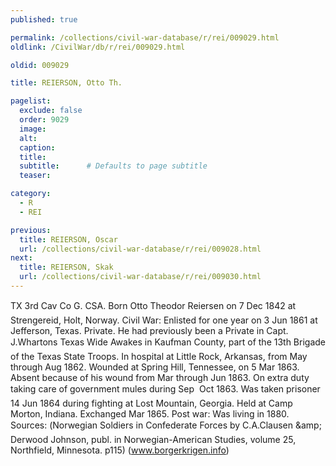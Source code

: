 ```yaml
---
published: true

permalink: /collections/civil-war-database/r/rei/009029.html
oldlink: /CivilWar/db/r/rei/009029.html

oldid: 009029

title: REIERSON, Otto Th.

pagelist:
  exclude: false
  order: 9029
  image: 
  alt:
  caption:
  title:
  subtitle:      # Defaults to page subtitle
  teaser:

category: 
  - R 
  - REI

previous:
  title: REIERSON, Oscar
  url: /collections/civil-war-database/r/rei/009028.html  
next:
  title: REIERSON, Skak
  url: /collections/civil-war-database/r/rei/009030.html   
---
```

TX 3rd Cav Co G. CSA. Born &#147;Otto Theodor Reiersen&#148; on 7 Dec 1842 at Strengereid, Holt, Norway. Civil War: Enlisted for one year on 3 Jun 1861 at Jefferson, Texas. Private. He had previously been a Private in Capt. J.Wharton&#146;s &#147;Texas Wide Awakes&#148; in Kaufman County, part of the 13th Brigade of the Texas State Troops. In hospital at Little Rock, Arkansas, from May through Aug 1862. Wounded at Spring Hill, Tennessee, on 5 Mar 1863. Absent because of his wound from Mar through Jun 1863. On extra duty taking care of government mules during Sep &#150; Oct 1863. Was taken prisoner 14 Jun 1864 during fighting at Lost Mountain, Georgia. Held at Camp Morton, Indiana. Exchanged Mar 1865. Post war: Was living in 1880. Sources: (&#147;Norwegian Soldiers in Confederate Forces&#148; by C.A.Clausen &amp;amp; Derwood Johnson, publ. in Norwegian-American Studies, volume 25, Northfield, Minnesota. p115) (www.borgerkrigen.info)